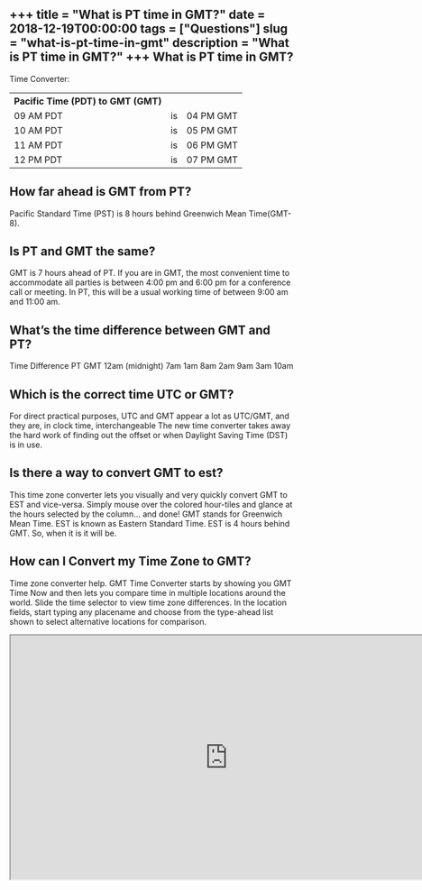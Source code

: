 +++
title = "What is PT time in GMT?"
date = 2018-12-19T00:00:00
tags = ["Questions"]
slug = "what-is-pt-time-in-gmt"
description = "What is PT time in GMT?"
+++
What is PT time in GMT?
-----------------------

Time Converter:

<table><tr><th>Pacific Time (PDT) to GMT (GMT)</th></tr><tr><td>09 AM PDT</td><td>is</td><td>04 PM GMT</td></tr><tr><td>10 AM PDT</td><td>is</td><td>05 PM GMT</td></tr><tr><td>11 AM PDT</td><td>is</td><td>06 PM GMT</td></tr><tr><td>12 PM PDT</td><td>is</td><td>07 PM GMT</td></tr></table>

How far ahead is GMT from PT?
-----------------------------

Pacific Standard Time (PST) is 8 hours behind Greenwich Mean Time(GMT-8).

Is PT and GMT the same?
-----------------------

GMT is 7 hours ahead of PT. If you are in GMT, the most convenient time to accommodate all parties is between 4:00 pm and 6:00 pm for a conference call or meeting. In PT, this will be a usual working time of between 9:00 am and 11:00 am.

What’s the time difference between GMT and PT?
----------------------------------------------

Time Difference PT GMT 12am (midnight) 7am 1am 8am 2am 9am 3am 10am

Which is the correct time UTC or GMT?
-------------------------------------

For direct practical purposes, UTC and GMT appear a lot as UTC/GMT, and they are, in clock time, interchangeable The new time converter takes away the hard work of finding out the offset or when Daylight Saving Time (DST) is in use.

Is there a way to convert GMT to est?
-------------------------------------

This time zone converter lets you visually and very quickly convert GMT to EST and vice-versa. Simply mouse over the colored hour-tiles and glance at the hours selected by the column… and done! GMT stands for Greenwich Mean Time. EST is known as Eastern Standard Time. EST is 4 hours behind GMT. So, when it is it will be.

How can I Convert my Time Zone to GMT?
--------------------------------------

Time zone converter help. GMT Time Converter starts by showing you GMT Time Now and then lets you compare time in multiple locations around the world. Slide the time selector to view time zone differences. In the location fields, start typing any placename and choose from the type-ahead list shown to select alternative locations for comparison.

<iframe allow="accelerometer; autoplay; clipboard-write; encrypted-media; gyroscope; picture-in-picture" allowfullscreen="" class="__youtube_prefs__  epyt-is-override  no-lazyload" data-no-lazy="1" data-origheight="433" data-origwidth="770" data-skipgform_ajax_framebjll="" height="433" id="_ytid_77558" loading="lazy" src="https://www.youtube.com/embed/_XcPzJras9M?enablejsapi=1&autoplay=0&cc_load_policy=0&cc_lang_pref=&iv_load_policy=1&loop=0&modestbranding=0&rel=1&fs=1&playsinline=0&autohide=2&theme=dark&color=red&controls=1&" title="YouTube player" width="770"></iframe>